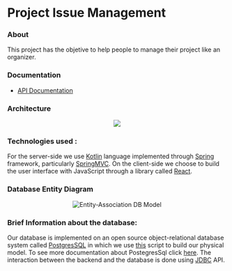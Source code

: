 # Project Issue Management 

### About 
This project has the objetive to help people to manage their project like an organizer.

### Documentation 
* [API Documentation](https://github.com/LuisGuerraa/StolenWorkOfCourse/tree/master/Projects%20Manager/docs/API_Documentation.pdf)

### Architecture

<p align="center">
  <img src="https://i.gyazo.com/2ba17007d950f6cff84545bdaeaeaf73.png" />
</p>

### Technologies used :

For the server-side we use [Kotlin](https://kotlinlang.org/) language implemented through [Spring](https://spring.io/) framework, particularly [SpringMVC](https://spring.io/guides/gs/serving-web-content/). On the client-side we choose to build the user interface with JavaScript through a library called [React](https://reactjs.org/).

### Database Entity Diagram

<p align="center">
  <img src="https://github.com/isel-leic-daw/S1920V-LI61N-G03/blob/master/Backend/resources/DatabaseFiles/EAModel_DAW.png" alt="Entity-Association DB Model"/>
</p>

### Brief Information about the database:

Our database is implemented on an open source object-relational database system called [PostgresSQL](https://www.postgresql.org/) in which we use [this](https://github.com/isel-leic-daw/S1920V-LI61N-G03/blob/master/Backend/resources/DatabaseFiles/DBModel.sql) script to build our physical model. To see more documentation about PostegresSql click [here](https://www.postgresql.org/docs/manuals/archive/). The interaction between the backend and the database is done using [JDBC](https://docs.spring.io/spring/docs/current/javadoc-api/org/springframework/jdbc/core/package-summary.html) API.

